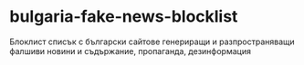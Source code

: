 # bulgaria-fake-news-blocklist
Блоклист списък с български сайтове генериращи и разпространяващи фалшиви новини и съдържание, пропаганда, дезинформация
